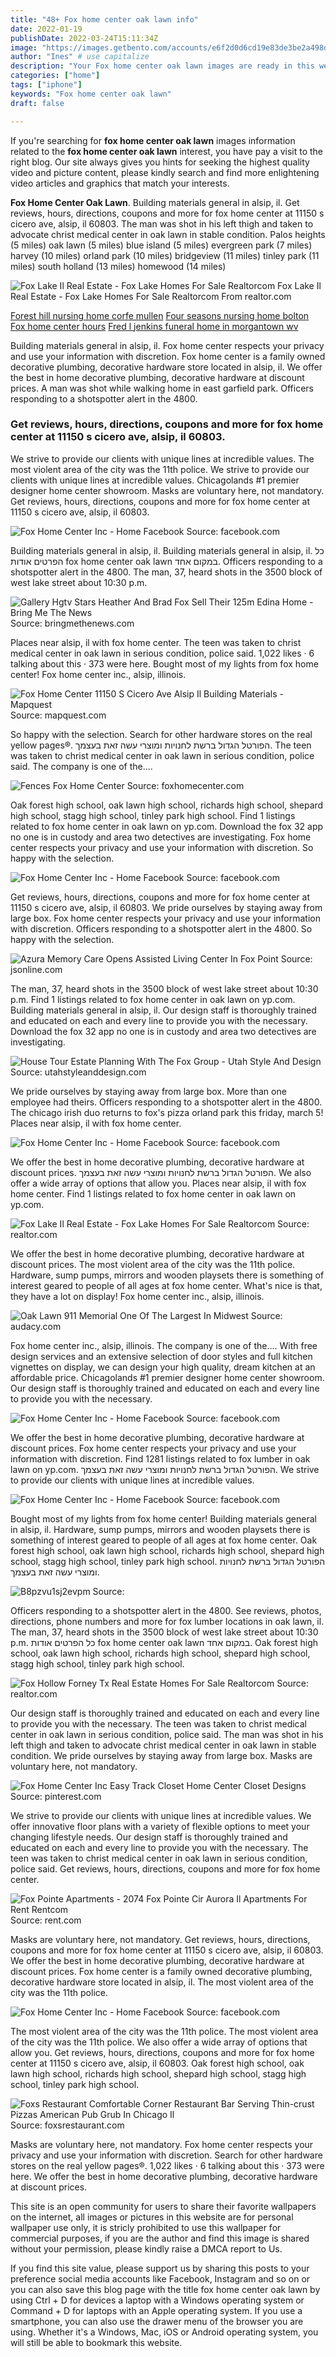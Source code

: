 ```yaml
---
title: "48+ Fox home center oak lawn info"
date: 2022-01-19
publishDate: 2022-03-24T15:11:34Z
image: "https://images.getbento.com/accounts/e6f2d0d6cd19e83de3be2a498d0cfebe/media/images/45456logo.png"
author: "Ines" # use capitalize
description: "Your Fox home center oak lawn images are ready in this website. Fox home center oak lawn are a topic that is being searched for and liked by netizens today. You can Get the Fox home center oak lawn files here. Get all free photos."
categories: ["home"]
tags: ["iphone"]
keywords: "Fox home center oak lawn"
draft: false

---
```


If you're searching for **fox home center oak lawn** images information related to the **fox home center oak lawn** interest, you have pay a visit to the right  blog.  Our site always  gives you  hints  for seeking  the highest  quality video and picture  content, please kindly search and find more enlightening video articles and graphics  that match your interests.

**Fox Home Center Oak Lawn**. Building materials general in alsip, il. Get reviews, hours, directions, coupons and more for fox home center at 11150 s cicero ave, alsip, il 60803. The man was shot in his left thigh and taken to advocate christ medical center in oak lawn in stable condition. Palos heights (5 miles) oak lawn (5 miles) blue island (5 miles) evergreen park (7 miles) harvey (10 miles) orland park (10 miles) bridgeview (11 miles) tinley park (11 miles) south holland (13 miles) homewood (14 miles)

![Fox Lake Il Real Estate - Fox Lake Homes For Sale Realtorcom](https://ap.rdcpix.com/e221755e15027cad8c55cbcaa8922b64l-m2651523940od-w480_h360.jpg "Fox Lake Il Real Estate - Fox Lake Homes For Sale Realtorcom")
Fox Lake Il Real Estate - Fox Lake Homes For Sale Realtorcom From realtor.com

[Forest hill nursing home corfe mullen](/forest-hill-nursing-home-corfe-mullen/)
[Four seasons nursing home bolton](/four-seasons-nursing-home-bolton/)
[Fox home center hours](/fox-home-center-hours/)
[Fred l jenkins funeral home in morgantown wv](/fred-l-jenkins-funeral-home-in-morgantown-wv/)

Building materials general in alsip, il. Fox home center respects your privacy and use your information with discretion. Fox home center is a family owned decorative plumbing, decorative hardware store located in alsip, il. We offer the best in home decorative plumbing, decorative hardware at discount prices. A man was shot while walking home in east garfield park. Officers responding to a shotspotter alert in the 4800.

### Get reviews, hours, directions, coupons and more for fox home center at 11150 s cicero ave, alsip, il 60803.

We strive to provide our clients with unique lines at incredible values. The most violent area of the city was the 11th police. We strive to provide our clients with unique lines at incredible values. Chicagolands #1 premier designer home center showroom. Masks are voluntary here, not mandatory. Get reviews, hours, directions, coupons and more for fox home center at 11150 s cicero ave, alsip, il 60803.


![Fox Home Center Inc - Home Facebook](https://lookaside.fbsbx.com/lookaside/crawler/media/?media_id=102245438720939 "Fox Home Center Inc - Home Facebook")
Source: facebook.com

Building materials general in alsip, il. Building materials general in alsip, il. כל הפרטים אודות fox home center oak lawn במקום אחד. Officers responding to a shotspotter alert in the 4800. The man, 37, heard shots in the 3500 block of west lake street about 10:30 p.m.

![Gallery Hgtv Stars Heather And Brad Fox Sell Their 125m Edina Home - Bring Me The News](https://bringmethenews.com/.image/c_fit%2Ccs_srgb%2Cfl_progressive%2Cq_auto:good%2Cw_620/MTc0OTE1NTE4NDY4MjAzNzQ1/6913dawsonlaneedina-0-web.jpg "Gallery Hgtv Stars Heather And Brad Fox Sell Their 125m Edina Home - Bring Me The News")
Source: bringmethenews.com

Places near alsip, il with fox home center. The teen was taken to christ medical center in oak lawn in serious condition, police said. 1,022 likes · 6 talking about this · 373 were here. Bought most of my lights from fox home center! Fox home center inc., alsip, illinois.

![Fox Home Center 11150 S Cicero Ave Alsip Il Building Materials - Mapquest](https://s3-media0.fl.yelpcdn.com/bphoto/GrcOkSSdAeO4Z7DPhobPJw/l.jpg "Fox Home Center 11150 S Cicero Ave Alsip Il Building Materials - Mapquest")
Source: mapquest.com

So happy with the selection. Search for other hardware stores on the real yellow pages®. הפורטל הגדול ברשת לחנויות ומוצרי עשה זאת בעצמך. The teen was taken to christ medical center in oak lawn in serious condition, police said. The company is one of the….

![Fences Fox Home Center](https://s3.amazonaws.com/rws-production-site-settings/flyers/thumbnails/INDY1_FOXHOMECENTER_OCT21THUMB_PNG_1631545264079.png "Fences Fox Home Center")
Source: foxhomecenter.com

Oak forest high school, oak lawn high school, richards high school, shepard high school, stagg high school, tinley park high school. Find 1 listings related to fox home center in oak lawn on yp.com. Download the fox 32 app no one is in custody and area two detectives are investigating. Fox home center respects your privacy and use your information with discretion. So happy with the selection.

![Fox Home Center Inc - Home Facebook](https://lookaside.fbsbx.com/lookaside/crawler/media/?media_id=4502620123119676 "Fox Home Center Inc - Home Facebook")
Source: facebook.com

Get reviews, hours, directions, coupons and more for fox home center at 11150 s cicero ave, alsip, il 60803. We pride ourselves by staying away from large box. Fox home center respects your privacy and use your information with discretion. Officers responding to a shotspotter alert in the 4800. So happy with the selection.

![Azura Memory Care Opens Assisted Living Center In Fox Point](https://www.gannett-cdn.com/presto/2020/10/28/PMJS/bcf6a5d4-8901-4d27-9af7-aaee82b9293d-Azura_Fox_Point_building.jpg "Azura Memory Care Opens Assisted Living Center In Fox Point")
Source: jsonline.com

The man, 37, heard shots in the 3500 block of west lake street about 10:30 p.m. Find 1 listings related to fox home center in oak lawn on yp.com. Building materials general in alsip, il. Our design staff is thoroughly trained and educated on each and every line to provide you with the necessary. Download the fox 32 app no one is in custody and area two detectives are investigating.

![House Tour Estate Planning With The Fox Group - Utah Style And Design](https://d39wzsjpsw2vvd.cloudfront.net/wp-content/uploads/2019/06/estate.jpg "House Tour Estate Planning With The Fox Group - Utah Style And Design")
Source: utahstyleanddesign.com

We pride ourselves by staying away from large box. More than one employee had theirs. Officers responding to a shotspotter alert in the 4800. The chicago irish duo returns to fox&#039;s pizza orland park this friday, march 5! Places near alsip, il with fox home center.

![Fox Home Center Inc - Home Facebook](https://lookaside.fbsbx.com/lookaside/crawler/media/?media_id=4545413548840333 "Fox Home Center Inc - Home Facebook")
Source: facebook.com

We offer the best in home decorative plumbing, decorative hardware at discount prices. הפורטל הגדול ברשת לחנויות ומוצרי עשה זאת בעצמך. We also offer a wide array of options that allow you. Places near alsip, il with fox home center. Find 1 listings related to fox home center in oak lawn on yp.com.

![Fox Lake Il Real Estate - Fox Lake Homes For Sale Realtorcom](https://ap.rdcpix.com/e221755e15027cad8c55cbcaa8922b64l-m2651523940od-w480_h360.jpg "Fox Lake Il Real Estate - Fox Lake Homes For Sale Realtorcom")
Source: realtor.com

We offer the best in home decorative plumbing, decorative hardware at discount prices. The most violent area of the city was the 11th police. Hardware, sump pumps, mirrors and wooden playsets there is something of interest geared to people of all ages at fox home center. What&#039;s nice is that, they have a lot on display! Fox home center inc., alsip, illinois.

![Oak Lawn 911 Memorial One Of The Largest In Midwest](https://images.radio.com/aiu-media/IMG8269-a93219da-7d6f-4c7e-b2e3-158818c438b2.jpg "Oak Lawn 911 Memorial One Of The Largest In Midwest")
Source: audacy.com

Fox home center inc., alsip, illinois. The company is one of the…. With free design services and an extensive selection of door styles and full kitchen vignettes on display, we can design your high quality, dream kitchen at an affordable price. Chicagolands #1 premier designer home center showroom. Our design staff is thoroughly trained and educated on each and every line to provide you with the necessary.

![Fox Home Center Inc - Home Facebook](https://lookaside.fbsbx.com/lookaside/crawler/media/?media_id=179552828759782 "Fox Home Center Inc - Home Facebook")
Source: facebook.com

We offer the best in home decorative plumbing, decorative hardware at discount prices. Fox home center respects your privacy and use your information with discretion. Find 1281 listings related to fox lumber in oak lawn on yp.com. הפורטל הגדול ברשת לחנויות ומוצרי עשה זאת בעצמך. We strive to provide our clients with unique lines at incredible values.

![Fox Home Center Inc - Home Facebook](https://lookaside.fbsbx.com/lookaside/crawler/media/?media_id=2037629306285449 "Fox Home Center Inc - Home Facebook")
Source: facebook.com

Bought most of my lights from fox home center! Building materials general in alsip, il. Hardware, sump pumps, mirrors and wooden playsets there is something of interest geared to people of all ages at fox home center. Oak forest high school, oak lawn high school, richards high school, shepard high school, stagg high school, tinley park high school. הפורטל הגדול ברשת לחנויות ומוצרי עשה זאת בעצמך.

![B8pzvu1sj2evpm](https://lookaside.fbsbx.com/lookaside/crawler/media/?media_id=5123280431025382 "B8pzvu1sj2evpm")
Source: 

Officers responding to a shotspotter alert in the 4800. See reviews, photos, directions, phone numbers and more for fox lumber locations in oak lawn, il. The man, 37, heard shots in the 3500 block of west lake street about 10:30 p.m. כל הפרטים אודות fox home center oak lawn במקום אחד. Oak forest high school, oak lawn high school, richards high school, shepard high school, stagg high school, tinley park high school.

![Fox Hollow Forney Tx Real Estate Homes For Sale Realtorcom](https://ap.rdcpix.com/769bcf2414e4ddfe8b31fee5c71d297fl-b2954517664od-w480_h360.jpg "Fox Hollow Forney Tx Real Estate Homes For Sale Realtorcom")
Source: realtor.com

Our design staff is thoroughly trained and educated on each and every line to provide you with the necessary. The teen was taken to christ medical center in oak lawn in serious condition, police said. The man was shot in his left thigh and taken to advocate christ medical center in oak lawn in stable condition. We pride ourselves by staying away from large box. Masks are voluntary here, not mandatory.

![Fox Home Center Inc Easy Track Closet Home Center Closet Designs](https://i.pinimg.com/originals/a5/41/b0/a541b0c1bfed0957d699e2417f4892db.jpg "Fox Home Center Inc Easy Track Closet Home Center Closet Designs")
Source: pinterest.com

We strive to provide our clients with unique lines at incredible values. We offer innovative floor plans with a variety of flexible options to meet your changing lifestyle needs. Our design staff is thoroughly trained and educated on each and every line to provide you with the necessary. The teen was taken to christ medical center in oak lawn in serious condition, police said. Get reviews, hours, directions, coupons and more for fox home center.

![Fox Pointe Apartments - 2074 Fox Pointe Cir Aurora Il Apartments For Rent Rentcom](https://rentpath-res.cloudinary.com/$img_current/t_3x2_jpg_xl/058f8032ad594b3213bf419e7b7b4bcc "Fox Pointe Apartments - 2074 Fox Pointe Cir Aurora Il Apartments For Rent Rentcom")
Source: rent.com

Masks are voluntary here, not mandatory. Get reviews, hours, directions, coupons and more for fox home center at 11150 s cicero ave, alsip, il 60803. We offer the best in home decorative plumbing, decorative hardware at discount prices. Fox home center is a family owned decorative plumbing, decorative hardware store located in alsip, il. The most violent area of the city was the 11th police.

![Fox Home Center Inc - Home Facebook](https://lookaside.fbsbx.com/lookaside/crawler/media/?media_id=3785757804805915 "Fox Home Center Inc - Home Facebook")
Source: facebook.com

The most violent area of the city was the 11th police. The most violent area of the city was the 11th police. We also offer a wide array of options that allow you. Get reviews, hours, directions, coupons and more for fox home center at 11150 s cicero ave, alsip, il 60803. Oak forest high school, oak lawn high school, richards high school, shepard high school, stagg high school, tinley park high school.

![Foxs Restaurant Comfortable Corner Restaurant Bar Serving Thin-crust Pizzas American Pub Grub In Chicago Il](https://images.getbento.com/accounts/e6f2d0d6cd19e83de3be2a498d0cfebe/media/images/45456logo.png "Foxs Restaurant Comfortable Corner Restaurant Bar Serving Thin-crust Pizzas American Pub Grub In Chicago Il")
Source: foxsrestaurant.com

Masks are voluntary here, not mandatory. Fox home center respects your privacy and use your information with discretion. Search for other hardware stores on the real yellow pages®. 1,022 likes · 6 talking about this · 373 were here. We offer the best in home decorative plumbing, decorative hardware at discount prices.

This site is an open community for users to share their favorite wallpapers on the internet, all images or pictures in this website are for personal wallpaper use only, it is stricly prohibited to use this wallpaper for commercial purposes, if you are the author and find this image is shared without your permission, please kindly raise a DMCA report to Us.

If you find this site value, please support us by sharing this posts to your preference social media accounts like Facebook, Instagram and so on or you can also save this blog page with the title fox home center oak lawn by using Ctrl + D for devices a laptop with a Windows operating system or Command + D for laptops with an Apple operating system. If you use a smartphone, you can also use the drawer menu of the browser you are using. Whether it's a Windows, Mac, iOS or Android operating system, you will still be able to bookmark this website.
